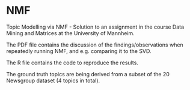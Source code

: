 # NMF
Topic Modelling via NMF -  Solution to an assignment in the course Data Mining and Matrices at the University of Mannheim. 

The PDF file contains the discussion of the findings/observations when repeatedly running NMF, and e.g. comparing it to the SVD. 

The R file contains the code to reproduce the results.

The ground truth topics are being derived from a subset of the 20 Newsgroup dataset (4 topics in total).
